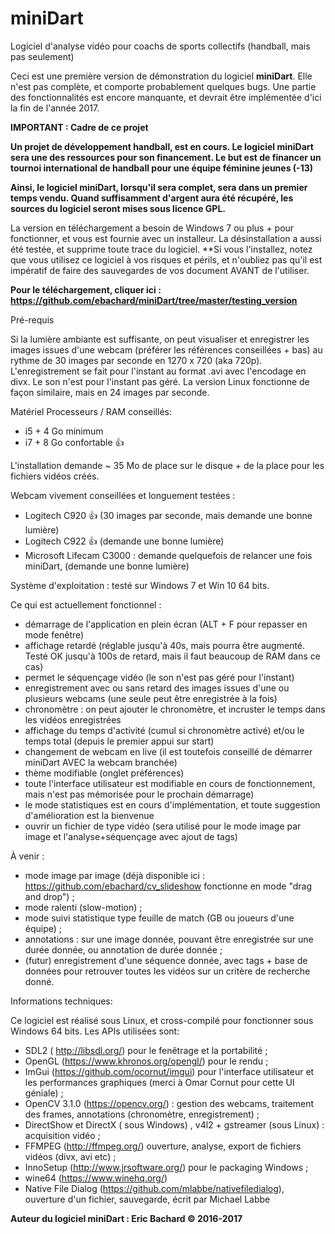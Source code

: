 # miniDart
Logiciel d'analyse vidéo pour coachs de sports collectifs (handball, mais pas seulement)


Ceci est une première version de démonstration du logiciel **miniDart**. Elle n'est pas complète, et comporte probablement quelques bugs. Une partie des fonctionnalités est encore manquante, et devrait être implémentée d'ici la fin de l'année 2017.

**IMPORTANT : Cadre de ce projet**

**Un projet de développement handball, est en cours. Le logiciel miniDart sera une des ressources pour son financement. Le but est de financer un tournoi international de handball pour une équipe féminine jeunes (-13)**

**Ainsi, le logiciel miniDart, lorsqu'il sera complet, sera dans un premier temps vendu. Quand suffisamment d'argent aura été récupéré, les sources du logiciel seront mises sous licence GPL.**

La version en téléchargement a besoin de Windows 7 ou plus + pour fonctionner, et vous est fournie avec un installeur. La désinstallation a aussi été testée, et supprime toute trace du logiciel. **Si vous l'installez, notez que vous utilisez ce logiciel à vos risques et périls, et n'oubliez pas qu'il est impératif de faire des sauvegardes de vos document AVANT de l'utiliser.


**Pour le téléchargement, cliquer ici : https://github.com/ebachard/miniDart/tree/master/testing_version**

Pré-requis

Si la lumière ambiante est suffisante, on peut visualiser et enregistrer les images issues d'une webcam (préférer les références conseillées + bas) au rythme de 30 images par seconde en 1270 x 720 (aka 720p). L'enregistrement se fait pour l'instant au format .avi avec l'encodage en divx. Le son n'est pour l'instant pas géré. La version Linux fonctionne de façon similaire, mais en 24 images par seconde.

Matériel
Processeurs / RAM conseillés:
* i5 + 4 Go minimum
* i7 + 8 Go confortable :+1: 

L'installation demande ~ 35 Mo de place sur le disque + de la place pour les fichiers vidéos créés.


Webcam vivement conseillées et longuement testées :
- Logitech C920 :+1: (30 images par seconde, mais demande une bonne lumière)
- Logitech C922 :+1: (demande une bonne lumière)
- Microsoft Lifecam C3000 : demande quelquefois de relancer une fois miniDart, (demande une bonne lumière)

Système d'exploitation : testé sur Windows 7 et Win 10  64 bits.

Ce qui est actuellement fonctionnel : 

- démarrage de l'application en plein écran (ALT + F  pour repasser en mode fenêtre)
- affichage retardé (réglable jusqu'à 40s, mais pourra être augmenté. Testé OK jusqu'à 100s de retard, mais il faut beaucoup de RAM dans ce cas)
- permet le séquençage vidéo (le son n'est pas géré pour l'instant)
- enregistrement avec ou sans retard des images issues d'une ou plusieurs webcams (une seule peut être enregistrée à la fois)
- chronomètre : on peut ajouter le chronomètre, et incruster le temps dans les vidéos enregistrées
- affichage du temps d'activité (cumul si chronomètre activé) et/ou le temps total (depuis le premier appui sur start)
- changement de webcam en live (il est toutefois conseillé de démarrer miniDart AVEC la webcam branchée)
- thème modifiable (onglet préférences)
- toute l'interface utilisateur est modifiable en cours de fonctionnement, mais n'est pas mémorisée pour le prochain démarrage)
- le mode statistiques est en cours d'implémentation, et toute suggestion d'amélioration est la bienvenue
- ouvrir un fichier de type vidéo (sera utilisé pour le mode image par image et l'analyse+séquençage avec ajout de tags)


À venir :
- mode image par image (déjà disponible ici : https://github.com/ebachard/cv_slideshow fonctionne en mode "drag and drop") ;
- mode ralenti (slow-motion) ;
- mode suivi statistique type feuille de match (GB ou joueurs d'une équipe) ;
- annotations : sur une image donnée, pouvant être enregistrée sur une durée donnée, ou annotation de durée donnée ;
- (futur) enregistrement d'une séquence donnée, avec tags + base de données pour retrouver toutes les vidéos sur un critère de recherche donné.

Informations techniques:

Ce logiciel est réalisé sous Linux, et cross-compilé pour fonctionner sous Windows 64 bits. Les APIs utilisées sont:
* SDL2 ( http://libsdl.org/) pour le fenêtrage et la portabilité ;
* OpenGL (https://www.khronos.org/opengl/) pour le rendu ;
* ImGui (https://github.com/ocornut/imgui) pour l'interface utilisateur et les performances graphiques (merci à Omar Cornut pour cette UI géniale) ;
* OpenCV 3.1.0 (https://opencv.org/) : gestion des webcams, traitement des frames, annotations (chronomètre, enregistrement) ;
* DirectShow et DirectX ( sous Windows) , v4l2 + gstreamer (sous Linux) : acquisition vidéo ;
* FFMPEG (http://ffmpeg.org/) ouverture, analyse, export de fichiers vidéos (divx, avi etc) ;
* InnoSetup (http://www.jrsoftware.org/) pour le packaging Windows ;
* wine64 (https://www.winehq.org/)
* Native File Dialog (https://github.com/mlabbe/nativefiledialog), ouverture d'un fichier, sauvegarde, écrit par Michael Labbe

**Auteur du logiciel miniDart : Eric Bachard © 2016-2017**

